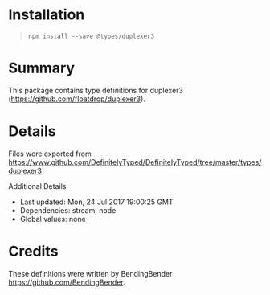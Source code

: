# Installation
> `npm install --save @types/duplexer3`

# Summary
This package contains type definitions for duplexer3 (https://github.com/floatdrop/duplexer3).

# Details
Files were exported from https://www.github.com/DefinitelyTyped/DefinitelyTyped/tree/master/types/duplexer3

Additional Details
 * Last updated: Mon, 24 Jul 2017 19:00:25 GMT
 * Dependencies: stream, node
 * Global values: none

# Credits
These definitions were written by BendingBender <https://github.com/BendingBender>.
